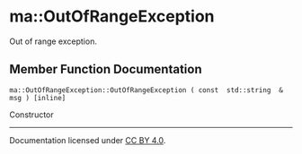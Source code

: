 ma::OutOfRangeException
=======================

Out of range exception.

Member Function Documentation
-----------------------------

    ma::OutOfRangeException::OutOfRangeException ( const  std::string  &  msg ) [inline]

Constructor

------------------------------------------------------------------------

Documentation licensed under [CC BY 4.0](https://creativecommons.org/licenses/by/4.0/).


